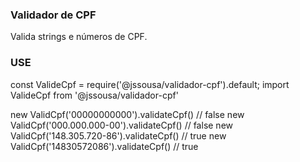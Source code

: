 ### Validador de CPF

Valida strings e números de CPF.

### USE

const ValideCpf = require('@jssousa/validador-cpf').default;
import ValideCpf from '@jssousa/validador-cpf'

new ValidCpf('00000000000').validateCpf() // false
new ValidCpf('000.000.000-00').validateCpf() // false
new ValidCpf('148.305.720-86').validateCpf() // true
new ValidCpf('14830572086').validateCpf() // true
